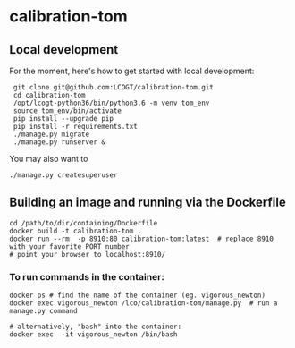# calibration-tom

## Local development
For the moment, here's how to get started with local development:
```
 git clone git@github.com:LCOGT/calibration-tom.git
 cd calibration-tom
 /opt/lcogt-python36/bin/python3.6 -m venv tom_env
 source tom_env/bin/activate
 pip install --upgrade pip
 pip install -r requirements.txt 
 ./manage.py migrate
 ./manage.py runserver &
 ```
 You may also want to
 ```
 ./manage.py createsuperuser
```
## Building an image and running via the Dockerfile
```
cd /path/to/dir/containing/Dockerfile
docker build -t calibration-tom .
docker run --rm  -p 8910:80 calibration-tom:latest  # replace 8910 with your favorite PORT number
# point your browser to localhost:8910/
```
### To run commands in the container:
```
docker ps # find the name of the container (eg. vigorous_newton)
docker exec vigorous_newton /lco/calibration-tom/manage.py  # run a manage.py command

# alternatively, "bash" into the container:
docker exec  -it vigorous_newton /bin/bash
```